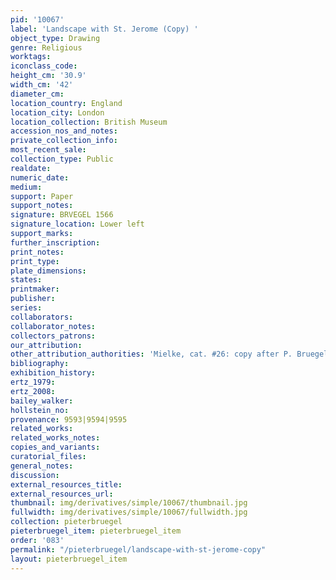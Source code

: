 ```yaml
---
pid: '10067'
label: 'Landscape with St. Jerome (Copy) '
object_type: Drawing
genre: Religious
worktags:
iconclass_code:
height_cm: '30.9'
width_cm: '42'
diameter_cm:
location_country: England
location_city: London
location_collection: British Museum
accession_nos_and_notes:
private_collection_info:
most_recent_sale:
collection_type: Public
realdate:
numeric_date:
medium:
support: Paper
support_notes:
signature: BRVEGEL 1566
signature_location: Lower left
support_marks:
further_inscription:
print_notes:
print_type:
plate_dimensions:
states:
printmaker:
publisher:
series:
collaborators:
collaborator_notes:
collectors_patrons:
our_attribution:
other_attribution_authorities: 'Mielke, cat. #26: copy after P. Bruegel.'
bibliography:
exhibition_history:
ertz_1979:
ertz_2008:
bailey_walker:
hollstein_no:
provenance: 9593|9594|9595
related_works:
related_works_notes:
copies_and_variants:
curatorial_files:
general_notes:
discussion:
external_resources_title:
external_resources_url:
thumbnail: img/derivatives/simple/10067/thumbnail.jpg
fullwidth: img/derivatives/simple/10067/fullwidth.jpg
collection: pieterbruegel
pieterbruegel_item: pieterbruegel_item
order: '083'
permalink: "/pieterbruegel/landscape-with-st-jerome-copy"
layout: pieterbruegel_item
---
```

